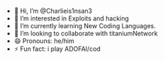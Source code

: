 - 👋 Hi, I’m @Charlieis1nsan3
- 👀 I’m interested in Exploits and hacking
- 🌱 I’m currently learning New Coding Languages.
- 💞️ I’m looking to collaborate with titaniumNetwork
- 😄 Pronouns: he/him
- ⚡ Fun fact: i play ADOFAI/cod



